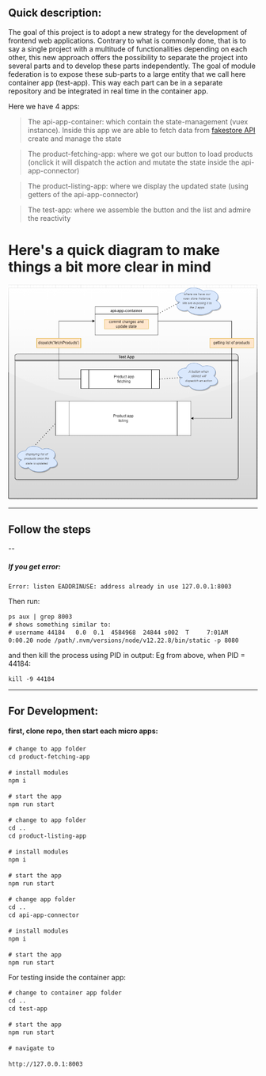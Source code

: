 

## Quick description:

The goal of this project is to adopt a new strategy for the development of frontend web applications. Contrary to what is commonly done, that is to say a single project with a multitude of functionalities depending on each other, this new approach offers the possibility to separate the project into several parts and to develop these parts independently. The goal of module federation is to expose these sub-parts to a large entity that we call here container app (test-app). This way each part can be in a separate repository and be integrated in real time in the container app.

Here we have 4 apps:
> The api-app-container: which contain the state-management (vuex instance). Inside this app we are able to fetch data from [fakestore API](https://fakestoreapi.com/) create and manage the state 

> The product-fetching-app: where we got our button to load products (onclick it will dispatch the action and mutate the state inside the api-app-connector)

> The product-listing-app: where we display the updated state (using getters of the api-app-connector)

> The test-app: where we assemble the button and the list and admire the reactivity

# Here's a quick diagram to make things a bit more clear in mind

![image](/test-app/public/diagrammes.png)

---

## Follow the steps
--
##### If you get error:
```
Error: listen EADDRINUSE: address already in use 127.0.0.1:8003
```

Then run:
```
ps aux | grep 8003
# shows something similar to:
# username 44184   0.0  0.1  4584968  24844 s002  T     7:01AM   0:00.20 node /path/.nvm/versions/node/v12.22.8/bin/static -p 8080
```
and then kill the process using PID in output: Eg from above, when PID = 44184:
```
kill -9 44184
```

---

## For Development:

#### first, clone repo, then start each micro apps:

```
# change to app folder
cd product-fetching-app

# install modules
npm i

# start the app 
npm run start

# change to app folder
cd ..
cd product-listing-app

# install modules
npm i

# start the app 
npm run start

# change app folder
cd ..
cd api-app-connector

# install modules
npm i

# start the app
npm run start
```


For testing inside the container app:
```
# change to container app folder
cd ..
cd test-app

# start the app
npm run start

# navigate to

http://127.0.0.1:8003
```
